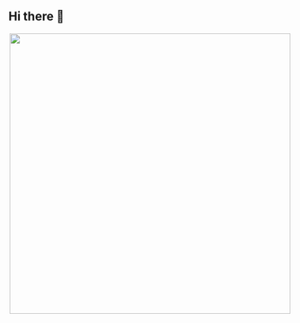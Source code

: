 ## Hi there 👋

<div id="header" align="center">
  <img src="https://i.giphy.com/media/v1.Y2lkPTc5MGI3NjExaDEwNmJvZzFtNm4zaXJhZ3oxNno3bDZwOHExZjJtcHB2MGlmcnQyZCZlcD12MV9pbnRlcm5hbF9naWZfYnlfaWQmY3Q9Zw/6pUBXVTai18Iw/giphy.gif" width="500"/>
</div>
